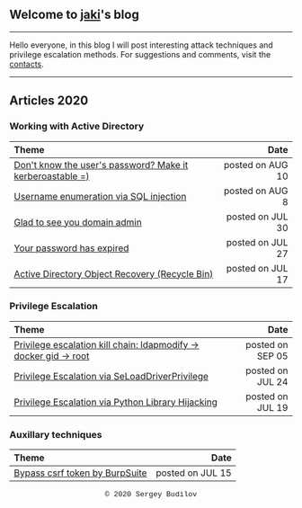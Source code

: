 ## Welcome to [jaki](about.md)'s blog
---

Hello everyone, in this blog I will post interesting attack techniques and privilege escalation methods. For suggestions and comments, visit the [contacts](about.md).

---

## Articles 2020

### Working with Active Directory

| Theme      | Date    |
| :------ | ------:|
| [Don't know the user's password? Make it kerberoastable =)](generic_write.md)| posted on AUG 10 |
| [Username enumeration via SQL injection](username_enum-from-sqli.md) | posted on AUG 8 |
| [Glad to see you domain admin](sebackup_and_serestore.md) | posted on JUL 30 |
| [Your password has expired](domain-user-password.md) | posted on JUL 27 |
| [Active Directory Object Recovery (Recycle Bin)](ad-recycle-bin.md) | posted on JUL 17 |

### Privilege Escalation

| Theme      | Date    |
| :------ | ------:|
| [Privilege escalation kill chain: ldapmodify -> docker gid -> root](ldapmodify.md) | posted on SEP 05 |
| [Privilege Escalation via SeLoadDriverPrivilege](seload-driverprivilege.md) | posted on JUL 24 |
| [Privilege Escalation via Python Library Hijacking](python_lib_hijacking.md) | posted on JUL 19 |

### Auxillary techniques

| Theme      | Date    |
| :------ | ------:|
| [Bypass csrf token by BurpSuite](csfr-bypass-burpsuite.md) | posted on JUL 15 |


<style type="text/css">
 .block1 { 
  font-family: Lucida Console, Courier, monospace;
  font-size: small;
  text-align: center;
   } 
</style>
<div class="block1">&copy; 2020 Sergey Budilov</div>
